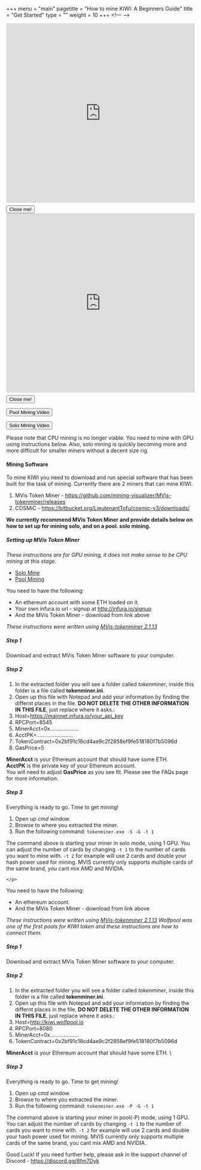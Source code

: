 +++
menu = "main"
pagetitle = "How to mine KIWI: A Beginners Guide"
title = "Get Started"
type = ""
weight = 10
+++
<!–– -->
<div class="md-modal md-effect-19" id="modal-1">
	<div class="md-content"> 
			<div>
		<iframe style="width: 100%;" width="854" height="480" src="https://www.youtube.com/embed/OzYqiPC7VhE" frameborder="0" allow="autoplay; encrypted-media" allowfullscreen></iframe>
		</div>
					<button style="margin-top:7px" class="md-close btn btn-primary">Close me!</button>
					<div></div>
		</div>
</div>
		
<div class="md-modal md-effect-19" id="modal-2">
	<div class="md-content"> 
	<div>
		<iframe style="width: 100%;" width="854" height="480" src="https://www.youtube.com/embed/n573Fk8MIfY" frameborder="0" allow="autoplay; encrypted-media" allowfullscreen></iframe>
	</div>
					<button style="margin-top:7px" class="md-close btn btn-primary">Close me!</button>
					<div></div>
	</div>
</div>
		<div class="md-overlay"></div><!-- the overlay element -->
		
<button class="md-trigger md-setperspective btn btn-primary btn-lg" data-modal="modal-1">Pool Mining Video</button>

<button class="md-trigger md-setperspective btn btn-primary btn-lg" data-modal="modal-2">Solo Mining Video</button>

Please note that CPU mining is no longer viable. You need to mine with GPU using instructions below.
Also, solo mining is quickly becoming more and more difficult for smaller miners without a decent size rig.

#### Mining Software
To mine KIWI you need to download and run special software that has been built for the task of mining.
Currently there are 2 miners that can mine KIWI.

1. MVis Token Miner - https://github.com/mining-visualizer/MVis-tokenminer/releases
2. COSMiC - https://bitbucket.org/LieutenantTofu/cosmic-v3/downloads/

**We currently recommend MVis Token Miner and provide details below on how to set up for mining solo, and on a pool. __solo mining__.**

##### Setting up MVis Token Miner

*These instructions are for GPU mining, it does not make sense to be CPU mining at this stage.*

  <ul class="nav nav-tabs">
    <li class="active"><a data-toggle="tab" href="#solomining">Solo Mine</a></li>
    <li><a data-toggle="tab" href="#poolmining">Pool Mining</a></li>
  </ul>
<div class="tab-content">
  <div id="solomining" class="tab-pane fade in active">
    <p>
		You need to have the following:

- An ethereum account with some ETH loaded on it.
- Your own infura.io url - signup at http://infura.io/signup
- And the MVis Token Miner - download from link above

*These instructions were written using [MVis-tokenminer 2.1.13](https://github.com/mining-visualizer/MVis-tokenminer/releases/download/v1.1.13/mvis-tokenminer-2.1.13-win64.zip)*

##### Step 1
Download and extract MVis Token Miner software to your computer.

##### Step 2
1. In the extracted folder you will see a folder called _tokenminer_, inside this folder
is a file called __tokenminer.ini__.
2. Open up this file with Notepad and add your information by finding the differnt places in the file. **DO NOT DELETE THE OTHER INFORMATION IN THIS FILE**, just replace where it asks.:
  1. Host=https://mainnet.infura.io/your_api_key
  2. RPCPort=8545
  3. MinerAcct=0x...................
  4. AcctPK=........................
  5. TokenContract=0x2bf91c18cd4ae9c2f2858ef9fe518180f7b5096d
  6. GasPrice=5

**MinerAcct** is your Ethereum account that should have some ETH. \
**AcctPK** is the private key of your Ethereum account. \
You will need to adjust **GasPrice** as you see fit. Please see the FAQs page for more information.

##### Step 3
Everything is ready to go. Time to get mining!

1. Open up *cmd* window.
2. Browse to where you extracted the miner.
3. Run the following command: `tokenminer.exe -S -G -t 1`

The command above is starting your miner in solo mode, using 1 GPU. You can adjust the number of cards by changing
`-t 1` to the number of cards you want to mine with. `-t 2` for example will use 2 cards and double your hash power used
for mining. MVIS currently only supports multiple cards of the same brand, you cant mix AMD and NVIDIA.
	
	</p>
  </div>
  <div id="poolmining" class="tab-pane fade">
    <p>
			You need to have the following:

- An ethereum account.
- And the MVis Token Miner - download from link above

*These instructions were written using [MVis-tokenminer 2.1.13](https://github.com/mining-visualizer/MVis-tokenminer/releases/download/v1.1.13/mvis-tokenminer-2.1.13-win64.zip)*
*Wolfpool was one of the first pools for KIWI token and these instructions are how to connect them.*
##### Step 1
Download and extract MVis Token Miner software to your computer.

##### Step 2
1. In the extracted folder you will see a folder called _tokenminer_, inside this folder
is a file called __tokenminer.ini__.
2. Open up this file with Notepad and add your information by finding the differnt places in the file. **DO NOT DELETE THE OTHER INFORMATION IN THIS FILE**, just replace where it asks.:
  1. Host=http://kiwi.wolfpool.io
  2. RPCPort=8080
  3. MinerAcct=0x...................
  5. TokenContract=0x2bf91c18cd4ae9c2f2858ef9fe518180f7b5096d

**MinerAcct** is your Ethereum account that should have some ETH. \

##### Step 3
Everything is ready to go. Time to get mining!

1. Open up *cmd* window.
2. Browse to where you extracted the miner.
3. Run the following command: `tokenminer.exe -P -G -t 1`

The command above is starting your miner in pool(-P) mode, using 1 GPU. You can adjust the number of cards by changing
`-t 1` to the number of cards you want to mine with. `-t 2` for example will use 2 cards and double your hash power used
for mining.	MVIS currently only supports multiple cards of the same brand, you cant mix AMD and NVIDIA.
	</p>
  </div>
</div>

Good Luck! If you need further help, please ask in the support channel of Discord - https://discord.gg/8fm7Dyk

